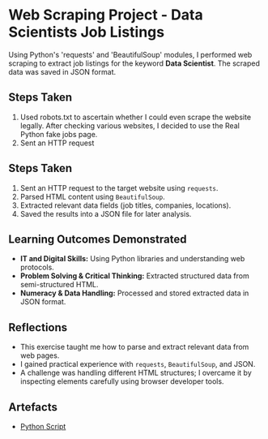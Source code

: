 # Web Scraping Project - Data Scientists Job Listings

Using Python's 'requests' and 'BeautifulSoup' modules, I performed web scraping to extract job listings for the keyword **Data Scientist**. The scraped data was saved in JSON format.

## Steps Taken
1. Used robots.txt to ascertain whether I could even scrape the website legally. After checking various websites, I decided to use the Real Python fake jobs page.
2. Sent an HTTP request

## Steps Taken
1. Sent an HTTP request to the target website using `requests`.
2. Parsed HTML content using `BeautifulSoup`.
3. Extracted relevant data fields (job titles, companies, locations).
4. Saved the results into a JSON file for later analysis.

## Learning Outcomes Demonstrated
- **IT and Digital Skills:** Using Python libraries and understanding web protocols.
- **Problem Solving & Critical Thinking:** Extracted structured data from semi-structured HTML.
- **Numeracy & Data Handling:** Processed and stored extracted data in JSON format.

## Reflections
- This exercise taught me how to parse and extract relevant data from web pages.
- I gained practical experience with `requests`, `BeautifulSoup`, and JSON.
- A challenge was handling different HTML structures; I overcame it by inspecting elements carefully using browser developer tools.

## Artefacts
- [Python Script](web-scraping-code.py)  




